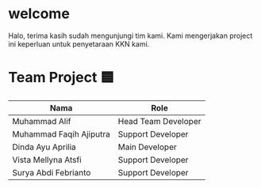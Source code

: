 # welcome
Halo, terima kasih sudah mengunjungi tim kami. Kami mengerjakan project ini keperluan untuk penyetaraan KKN kami.

# Team Project 🟦

| Nama                      | Role                          |
|---------------------------|--------------------------------|
| Muhammad Alif             | Head Team Developer | Backend  |
| Muhammad Faqih Ajiputra   | Support Developer | Backend    |
| Dinda Ayu Aprilia         | Main Developer | Backend       |
| Vista Mellyna Atsfi       | Support Developer | Front End  |
| Surya Abdi Febrianto      | Support Developer | Front End  |